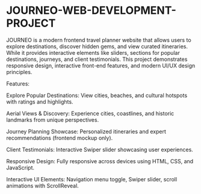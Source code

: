 # JOURNEO-WEB-DEVELOPMENT-PROJECT

JOURNEO is a modern frontend travel planner website that allows users to explore destinations, discover hidden gems, and view curated itineraries. While it provides interactive elements like sliders, sections for popular destinations, journeys, and client testimonials.
This project demonstrates responsive design, interactive front-end features, and modern UI/UX design principles.

Features:

Explore Popular Destinations: View cities, beaches, and cultural hotspots with ratings and highlights.

Aerial Views & Discovery: Experience cities, coastlines, and historic landmarks from unique perspectives.

Journey Planning Showcase: Personalized itineraries and expert recommendations (frontend mockup only).

Client Testimonials: Interactive Swiper slider showcasing user experiences.

Responsive Design: Fully responsive across devices using HTML, CSS, and JavaScript.

Interactive UI Elements: Navigation menu toggle, Swiper slider, scroll animations with ScrollReveal.
